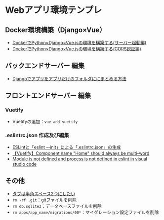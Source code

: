 # Webアプリ環境テンプレ

## Docker環境構築（Django×Vue）

- [DockerでPython×Django×Vue.jsの環境を構築する(サーバー起動編)](https://www.miracleave.co.jp/contents/1715/post-1715/)
- [DockerでPython×Django×Vue.jsの環境を構築する(CORS認証編)](https://www.miracleave.co.jp/contents/1863/post-1863/)

## バックエンドサーバー 編集

- [Djangoでアプリをアプリだけのフォルダににまとめる方法](https://qiita.com/HiroakiIwata/items/b75fff69c61fddd4487d)

## フロントエンドサーバー 編集

### Vuetify

- Vuetifyの追加：`vue add vuetify`

### .eslintrc.json 作成及び編集

- [ESLintと「eslint --init」による「.eslintrc.json」の生成](https://www.konosumi.net/entry/2019/09/01/165449)
- [【Vuetify】Component name "Home" should always be multi-word](https://zenn.dev/teba_eleven/articles/5af8f29e9e200d)
- [Module is not defined and process is not defined in eslint in visual studio code](https://itecnote.com/tecnote/module-is-not-defined-and-process-is-not-defined-in-eslint-in-visual-studio-code/)

## その他

- [タブは半角スペース2つにしたい](https://simplesimples.com/web/application/vscode/tab-space/)
- `rm -rf .git`：gitファイルを削除
- `rm db.sqlite3`：データベースファイルを削除
- `rm apps/app_name/migrations/00*`：マイグレーション設定ファイルを削除